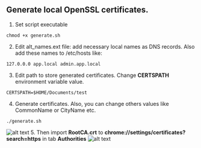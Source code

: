 ## Generate local OpenSSL certificates.

1. Set script executable
```
chmod +x generate.sh
```
2. Edit alt_names.ext file: add necessary local names as DNS records. Also add these names to /etc/hosts like:
```
127.0.0.0 app.local admin.app.local
```
3. Edit path to store generated certificates. Change <strong>CERTSPATH</strong> environment variable value.
```
CERTSPATH=$HOME/Documents/test
```
4. Generate certificates. Also, you can change others values like CommonName or CityName etc.
```
./generate.sh
```
![alt text](https://raw.githubusercontent.com/oleksiivelychko/generate-openssl/master/screens/screen_1.png)
5. Then import <strong>RootCA.crt</strong> to <strong>chrome://settings/certificates?search=https</strong> in tab <strong>Authorities</strong>
![alt text](https://raw.githubusercontent.com/oleksiivelychko/generate-openssl/master/screens/screen_2.png)